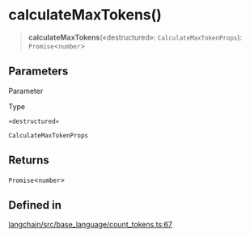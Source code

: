 calculateMaxTokens()
====================

> **calculateMaxTokens**(«destructured»: `CalculateMaxTokenProps`): `Promise`<`number`\>

Parameters[​](#parameters "Direct link to Parameters")
------------------------------------------------------

Parameter

Type

`«destructured»`

`CalculateMaxTokenProps`

Returns[​](#returns "Direct link to Returns")
---------------------------------------------

`Promise`<`number`\>

Defined in[​](#defined-in "Direct link to Defined in")
------------------------------------------------------

[langchain/src/base\_language/count\_tokens.ts:67](https://github.com/hwchase17/langchainjs/blob/46e1734/langchain/src/base_language/count_tokens.ts#L67)